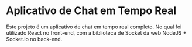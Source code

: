 # Aplicativo de Chat em Tempo Real

Este projeto é um aplicativo de chat em tempo real completo. No qual foi utilizado React no front-end, com a biblioteca de Socket da web NodeJS + Socket.io no back-end.
